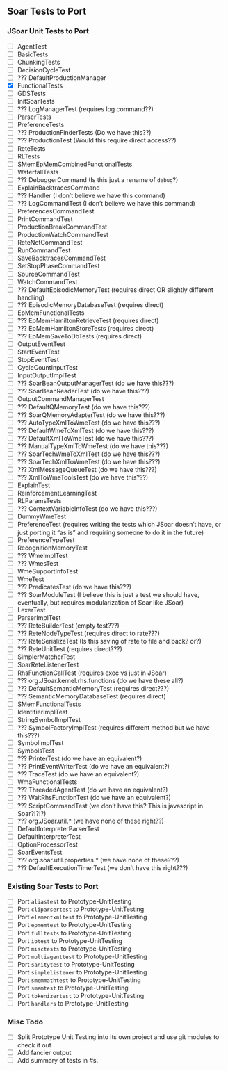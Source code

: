## Soar Tests to Port

### JSoar Unit Tests to Port

- [ ] AgentTest
- [ ] BasicTests
- [ ] ChunkingTests
- [ ] DecisionCycleTest
- [ ] ??? DefaultProductionManager
- [x] FunctionalTests
- [ ] GDSTests
- [ ] InitSoarTests
- [ ] ??? LogManagerTest (requires log command??)
- [ ] ParserTests
- [ ] PreferenceTests
- [ ] ??? ProductionFinderTests (Do we have this??)
- [ ] ??? ProductionTest (Would this require direct access??)
- [ ] ReteTests
- [ ] RLTests
- [ ] SMemEpMemCombinedFunctionalTests
- [ ] WaterfallTests
- [ ] ??? DebuggerCommand (Is this just a rename of `debug`?)
- [ ] ExplainBacktracesCommand
- [ ] ??? Handler (I don’t believe we have this command)
- [ ] ??? LogCommandTest (I don’t believe we have this command)
- [ ] PreferencesCommandTest
- [ ] PrintCommandTest
- [ ] ProductionBreakCommandTest
- [ ] ProductionWatchCommandTest
- [ ] ReteNetCommandTest
- [ ] RunCommandTest
- [ ] SaveBacktracesCommandTest
- [ ] SetStopPhaseCommandTest
- [ ] SourceCommandTest
- [ ] WatchCommandTest
- [ ] ??? DefaultEpisodicMemoryTest (requires direct OR slightly different handling)
- [ ] ??? EpisodicMemoryDatabaseTest (requires direct)
- [ ] EpMemFunctionalTests
- [ ] ??? EpMemHamiltonRetrieveTest (requires direct)
- [ ] ??? EpMemHamiltonStoreTests (requires direct)
- [ ] ??? EpMemSaveToDbTests (requires direct)
- [ ] OutputEventTest
- [ ] StartEventTest
- [ ] StopEventTest
- [ ] CycleCountInputTest
- [ ] InputOutputImplTest
- [ ] ??? SoarBeanOutputManagerTest (do we have this???)
- [ ] ??? SoarBeanReaderTest (do we have this???)
- [ ] OutputCommandManagerTest
- [ ] ??? DefaultQMemoryTest (do we have this???)
- [ ] ??? SoarQMemoryAdapterTest (do we have this???)
- [ ] ??? AutoTypeXmlToWmeTest (do we have this???)
- [ ] ??? DefaultWmeToXmlTest (do we have this???)
- [ ] ??? DefaultXmlToWmeTest (do we have this???)
- [ ] ??? ManualTypeXmlToWmeTest (do we have this???)
- [ ] ??? SoarTechWmeToXmlTest (do we have this???)
- [ ] ??? SoarTechXmlToWmeTest (do we have this???)
- [ ] ??? XmlMessageQueueTest (do we have this???)
- [ ] ??? XmlToWmeToolsTest (do we have this???)
- [ ] ExplainTest
- [ ] ReinforcementLearningTest
- [ ] RLParamsTests
- [ ] ??? ContextVariableInfoTest (do we have this???)
- [ ] DummyWmeTest
- [ ] PreferenceTest (requires writing the tests which JSoar doesn’t have, or just porting it “as is” and requiring someone to do it in the future)
- [ ] PreferenceTypeTest
- [ ] RecognitionMemoryTest
- [ ] ??? WmeImplTest
- [ ] ??? WmesTest
- [ ] WmeSupportInfoTest
- [ ] WmeTest
- [ ] ??? PredicatesTest (do we have this???)
- [ ] ??? SoarModuleTest (I believe this is just a test we should have, eventually, but requires modularization of Soar like JSoar)
- [ ] LexerTest
- [ ] ParserImplTest
- [ ] ??? ReteBuilderTest (empty test???)
- [ ] ??? ReteNodeTypeTest (requires direct to rate???)
- [ ] ??? ReteSerializeTest (Is this saving of rate to file and back? or?)
- [ ] ??? ReteUnitTest (requires direct???)
- [ ] SimplerMatcherTest
- [ ] SoarReteListenerTest
- [ ] RhsFunctionCallTest (requires exec <command> vs just <command> in JSoar)
- [ ] ??? org.JSoar.kernel.rhs.functions (do we have these all?)
- [ ] ??? DefaultSemanticMemoryTest (requires direct???)
- [ ] ??? SemanticMemoryDatabaseTest (requires direct)
- [ ] SMemFunctionalTests
- [ ] IdentifierImplTest
- [ ] StringSymbolImplTest
- [ ] ??? SymbolFactoryImplTest (requires different method but we have this???)
- [ ] SymbolImplTest
- [ ] SymbolsTest
- [ ] ??? PrinterTest (do we have an equivalent?)
- [ ] ??? PrintEventWriterTest (do we have an equivalent?)
- [ ] ??? TraceTest (do we have an equivalent?)
- [ ] WmaFunctionalTests
- [ ] ??? ThreadedAgentTest (do we have an equivalent?)
- [ ] ??? WaitRhsFunctionTest (do we have an equivalent?)
- [ ] ??? ScriptCommandTest (we don’t have this? This is javascript in Soar?!?!?)
- [ ] ??? org.JSoar.util.* (we have none of these right??)
- [ ] DefaultInterpreterParserTest
- [ ] DefaultInterpreterTest
- [ ] OptionProcessorTest
- [ ] SoarEventsTest
- [ ] ??? org.soar.util.properties.* (we have none of these???)
- [ ] ??? DefaultExecutionTimerTest (we don’t have this right???)

### Existing Soar Tests to Port

- [ ] Port `aliastest` to Prototype-UnitTesting
- [ ] Port `cliparsertest` to Prototype-UnitTesting
- [ ] Port `elementxmltest` to Prototype-UnitTesting
- [ ] Port `epmemtest` to Prototype-UnitTesting
- [ ] Port `fulltests` to Prototype-UnitTesting
- [ ] Port `iotest` to Prototype-UnitTesting
- [ ] Port `misctests` to Prototype-UnitTesting
- [ ] Port `multiagenttest` to Prototype-UnitTesting
- [ ] Port `sanitytest` to Prototype-UnitTesting
- [ ] Port `simplelistener` to Prototype-UnitTesting
- [ ] Port `smemmathtest` to Prototype-UnitTesting
- [ ] Port `smemtest` to Prototype-UnitTesting
- [ ] Port `tokenizertest` to Prototype-UnitTesting
- [ ] Port `handlers` to Prototype-UnitTesting

### Misc Todo

- [ ] Split Prototype Unit Testing into its own project and use git modules to check it out
- [ ] Add fancier output
- [ ] Add summary of tests in #s.
